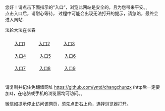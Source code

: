 您好！请点击下面指示的“入口”，浏览此网站是安全的，且为您带来平安。。 <br/>
点击入口后，请耐心等待， 过程中可能会出现无法打开的提示，请忽略，最终会进入网站. </br>

法轮大法在长春<br/>
<div style="padding:10px"><a style="margin:20px" target="_blank" href="https://d1d5xe7joawmq3.cloudfront.net/2Qpsp?tqphvhgq" id="ccLink1" rel="nofollow">入口1</a> <a target="_blank" style="margin:20px" href="https://dmm5s01esk9rq.cloudfront.net/2Qpsp?ohdiylg" id="ccLink2" rel="nofollow">入口2</a> <a style="margin:20px" target="_blank" href="https://d2vr68f7epr1l0.cloudfront.net/2Qpsp?uijbzjur" id="ccLink3" rel="nofollow">入口3</a></div>

<div style="padding:10px" ><a style="margin:20px" target="_blank" href="https://d1d5xe7joawmq3.cloudfront.net/2Qpsp?tqphvhgq" id="ccLink4" rel="nofollow">入口4</a> <a style="margin:20px" href="https://dmm5s01esk9rq.cloudfront.net/2Qpsp?ohdiylg" target="_blank" id="ccLink5" rel="nofollow">入口5</a> <a style="margin:20px" href="https://d2vr68f7epr1l0.cloudfront.net/2Qpsp?uijbzjur" target="_blank" id="ccLink6" rel="nofollow">入口6</a></div>

<div style="padding:10px"><a style="margin:20px" target="_blank" href="https://d1d5xe7joawmq3.cloudfront.net/2Qpsp?tqphvhgq" id="ccLink7" rel="nofollow">入口7</a> <a style="margin:20px" href="https://dmm5s01esk9rq.cloudfront.net/2Qpsp?ohdiylg" target="_blank" id="ccLink8" rel="nofollow">入口8</a> <a style="margin:20px" target="_blank" href="https://d2vr68f7epr1l0.cloudfront.net/2Qpsp?uijbzjur" id="ccLink9" rel="nofollow">入口9</a></div>

<br/>



请复制并记住免翻墙网址 https://github.com/yntd/changchunzx (http后一定要加s)，在电脑或手机的浏览器均可访问。。<br/>

微信如提示停止访问该网页，须先点击右上角，选择浏览器打开。
